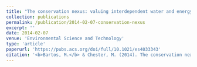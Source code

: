 ```yaml
---
title: "The conservation nexus: valuing interdependent water and energy savings in Arizona"
collection: publications
permalink: /publication/2014-02-07-conservation-nexus
excerpt: ''
date: 2014-02-07
venue: 'Environmental Science and Technology'
type: 'article'
paperurl: 'https://pubs.acs.org/doi/full/10.1021/es4033343'
citation: '<b>Bartos, M.</b> & Chester, M. (2014). The conservation nexus: valuing interdependent water and energy savings in Arizona. <i>Environmental Science & Technology</i>, 48(4), 2139–2149. doi:10.1021/es4033343'
---
```


<!-- This paper is about the number 1. The number 2 is left for future work. -->

<!-- [Download paper here](http://academicpages.github.io/files/paper1.pdf) -->

<!-- Recommended citation: Your Name, You. (2009). "Paper Title Number 1." <i>Journal 1</i>. 1(1). -->
